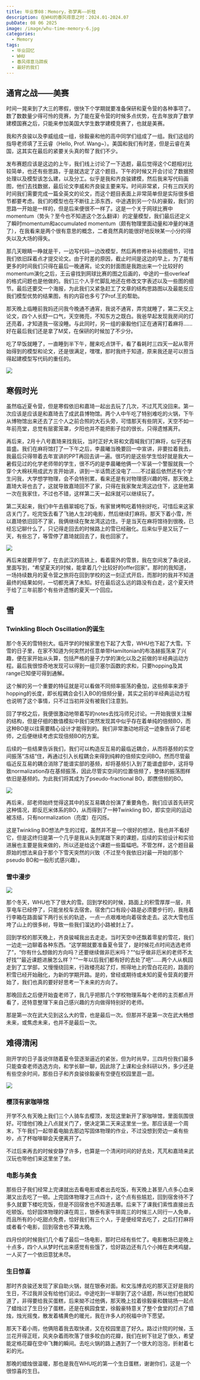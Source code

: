 ```yaml
---
title: 毕业季08：Memory，弥梦离——折桂
description: 在WHU的春风得意之时：2024.01-2024.07
pubDate: 08 06 2025
image: /image/whu-time-memory-6.jpg
categories:
  - Memory
tags:
  - 毕业回忆
  - WHU
  - 春风得意马蹄疾
  - 最好的我们
---
```


## 通宵之战——美赛
时间一晃来到了大三的寒假，很快下个学期就要准备保研和夏令营的各种事项了。数了数数量少得可怜的竞赛，为了能在夏令营的时候多点优势，在去年放弃了数学建模国赛之后，只能来参加美国大学生数学建模竞赛了，也就是美赛。

我和齐良骏以及李威组成一组，徐毅豪和他的高中同学们组成了一组。我们这组的指导老师填了王云睿（Hello, Prof. Wang~）。美国和我们有时差，但是云睿在美国，这其实在最后的紧要关头真的帮了我们不少。

发布赛题应该是这边的上午，我们线上讨论了一下选题，最后觉得这个C题相对比较简单，也还有些思路，于是就选定了这个题目。下午的时候又开会讨论了数据预处理以及模型该怎么建，以及分工。似乎是我和齐良骏建模，然后我来写代码画图，他们去找数据，最后论文李威和齐良骏主要来写。时间非常紧，只有三四天的时间我们需要完成一篇全英文的论文，而这个题目表面上非常简单但是实际很多细节都要考虑。我们的模型也在不断往上添东西，中途遇到另一个队的豪毅，我们的思路一开始是一样的，但是后来便很不一样了。这是一个关于网球比赛中momentum（势头？至今也不知道这个怎么翻译）的定量模型，我们最后还定义了瞬时momentum和accumulated momentum（颇有物理里面动量和冲量的味道了），在我看来是两个很有意思的概念，二者竟然真的能很好地反映某一小分的得失以及大场的得失。

那几天眼睛一睁就是干，一边写代码一边改模型，然后再修修补补绘图细节，可惜我们依旧踩着点才提交论文。由于时差的原因，截止时间是这边的早上，为了能有更多的时间我们只得在最后一晚通宵。论文的封面图是我跑出来一个比较好的momentum演化之后，王云睿找到网球比赛的图之后画的，中途的一些overleaf的格式问题也是他做的。我们三个人手忙脚乱地还在修改文字表述以及一些图的细节。最后还要交一个海报，为此我们又紧急赶工了文章的结构思路图以及最能反应我们模型优势的结果图，有的内容也多亏了Prof.王的帮助。

那天晚上临睡前我妈还问我今晚通不通宵，我说不通宵，弄完就睡了，第二天交上论文，四个人长舒一口气，天空微亮，不知东方之既白。我爸早起发现我房间的灯还亮着，才知道我一宿没睡。与此同时，另一组的豪毅他们正在通宵打着麻将......好在最后我们还是拿了M奖，在保研的时候加了不少分。

吃了早饭就睡了，一直睡到半下午，醒来吃点饼干，看了看耗时三四天一起从零开始得到的模型和论文，还是很满足，嘿嘿，那时我终于知道，原来我还是可以担当得起建模型写代码的重任的。

![](/image/whu_time_6_meisai.png)

## 寒假时光
虽然临近夏令营，但是寒假依旧和嘉琦一起出去玩了几次，不过芃芃没回来。第一次应该是应该是和嘉琦去了成武县博物馆。两个人中午吃了特别难吃的火锅，下午从博物馆出来还去了三个人之前合照的大石头旁，可惜那天有些阴天，天空不如一年前亮堂，总觉有层雾笼罩，夕阳也并不能把影子拉的很长，只得遗憾离开。

再后来，2月十八号嘉琦来找我玩，当时正好大哥和文霞喊我们打麻将，似乎还有苗盛。我们在麻将馆打了一下午之后，李晨曦当晚要回一中宣讲，非要拉着我去，我最后只得带着去年宣讲的PPT再回去讲一遍。很巧的是这些学生恰好就是我大一暑假见过的化学老师带的学生，很不巧的是李晨曦他俩一个军装一个警服就我一个穿个大棉袄用成武方言开始讲，讲到一半话筒还没电了......不过最后依然还有个学生问我，大学想学物理，会不会特别累，看来还是有对物理感兴趣的呀。那天晚上嘉琦大哥也去了，这就导致嘉琦回不了家，只得在我家聚龙湾这边住下，这是他第一次在我家住，不过也不错，这样第二天一起床就可以继续玩了。

第二天起来，我们中午去翡翠城吃了饭，有家冒烤鸭吃着特别好吃，可惜后来这家店关门了。吃完饭去看了飞驰人生2的电影，然后继续打麻将。那天下着小雪，所以嘉琦依旧回不了家，我俩继续在聚龙湾这边住。于是当天在麻将馆待到很晚，已经忘记聊什么了，只记得走回去的时候路上的雪已经融化。后来似乎是又玩了一天，有些忘了，等雪停了嘉琦就回去了，我也回家了。

![](/image/whu_time_6_hanjia.png)

再后来就要开学了，在去武汉的高铁上，看着窗外的雪景，我在空间发了条说说，里面写到，“希望夏天的时候，能拿着几个比较好的offer回家”。那时的我知道，一场持续数月的夏令营之旅将在回到学校的这一刻正式开启，而那时的我并不知道最终的结果如何，一切都充满了未知。好在最后这么远的路没有白走，这个夏天终于给了三年前那个有些许遗憾的夏天一个回应。

## 雪

### Twinkling Bloch Oscillation的诞生
那个冬天的雪特别大。临开学的时候家里也下起了大雪，WHU也下起了大雪。下雪的日子里，在家不知道为何突然对任意单带Hamiltonian的布洛赫振荡来了兴趣，便在家开始从头算，包括严格的量子力学的演化以及之前做的半经典运动方程。最后我很惊奇地发现可以得到一组贝塞尔函数的求和，只要hopping及其range已知便可得到通解。

这个解的另一个重要的特征就是可以看做不同频率振荡的叠加，这些频率来源于hopping的长度，即长程耦合会引入BO的倍频分量，其实之前的半经典运动方程也说明了这个事情，只不过当初并没有被我们注意到。

回了学校之后，我便很激动地带着写的notes去找冯师兄讨论。一开始我很关注解的结构，但是仔细的数值模拟中我们突然发现其中似乎存在着单纯的倍频BO，而这种BO是以往需要精心设计才能得到的。我们非常激动地将这一迹象告诉了邱老师，之后便继续考虑实现倍频BO的方案。

后续的一些结果告诉我们，我们可以构造反互易的最临近耦合，从而将基频的实空间振荡“冻结”住，再通过引入长程耦合来得到纯粹的倍频实空间BO。然而尽管最临近反互易的耦合消除了能谱实部的基频，却将基频引入到了能谱虚部中，这将导致normalization存在基频振荡，因此尽管实空间的位置倍频了，整体的振荡图样依旧是基频的。为此我们将其成为了pseudo-fractional BO，即赝倍频的BO。

![](/image/whu_time_6_bo.png)

再后来，邱老师始终觉得这其中的反互易耦合扮演了重要角色，我们应该首先研究这种情况，即反厄米体系的BO，从而得到了一种Twinkling BO，即实空间的运动被冻结，只有normalization（亮度）在闪烁。

这是Twinkling BO想法产生的过程，虽然并不是一个很好的想法，我也并不看好它，但是这终归是第一个几乎是我从头到尾跟下来的课题，后续的实验设计和实验进展也主要是我来做的，所以还是给这个课题一些篇幅吧。不管怎样，这个题目最原始的想法来自于那个下雪天突然的兴致（不过至今我依旧对最一开始的那个pseudo BO和一般形式感兴趣）。

### 雪中漫步

![](/image/whu_time_6_xuezhongmanbu.png)

那个冬天，WHU也下了很大的雪。回到学校的时候，路面上的积雪厚厚一层，共享电车已经停了，只能坐校车去宿舍。宿舍门口有段小路是必须要步行的，我拖着行李箱在路面留下两行长长的轨迹，一点一点艰难地向着宿舍走去。这次大雪也压垮了山上的很多树，导致一些我们溜达的小路被封上了。

回到学校的那天晚上，齐良骏喊我出去走走。当时天空中还飘着零星的雪花，我们一边走一边聊着各种东西。“这学期就要准备夏令营了，是时候花点时间选选老师了”，“你有什么想做的方向吗？还要继续做非厄米吗？”“似乎做非厄米的老师不太好找”“最近课题进展怎么样？”“一年以后我们都有好的去处了吧”......两个人从枫园走到了工学部，又慢慢绕回来，行政楼亮起了灯，照得地上的雪白花花的，路面的积雪已经开始融化，为新的学期开路。是的，曾经或期待或未知的夏令营真的要开始了，我们也真的要好好思考一下未来的方向了。

那晚回去之后便开始査老师了，我几乎把那几个学校物理系每个老师的主页都点开看了，还特意整理下来自己感兴趣的方向做得特别好的老师。

那是第一次在武大见到这么大的雪，也是最后一次。但那并不是第一次在武大畅想未来，或焦虑未来，也并不是最后一次。

## 难得清闲

刚开学的日子虽说伴随着夏令营逐渐逼近的紧张，但为时尚早，三四月份我们最多只能查查老师选选方向，和学长聊一聊，因此除了上课和业余科研以外，多少还是有些空余时间，那些日子和齐良骏徐毅豪有空便在校园里逛一逛。

![](/image/whu_time_6_qingxianshiguang.png)

### 樱顶有家咖啡馆
开学不久有天晚上我们三个人骑车去樱顶，发现这里新开了家咖啡馆，里面氛围很好。可惜他们晚上八点就关门了，便决定第二天来这里坐一坐。那应该是一个周末，下午我们一起带着电脑去那边写固体物理的作业，不过没想到旁边一桌有些吵，点了杯咖啡聊会天便离开了。

不过后来再去的时候安静了许多，也算是一个清闲时间的好去处，芃芃和嘉琦来武汉玩也带他们来这里坐了坐。

### 电影与美食
那些日子我们经常上完课就出去看电影或者出去吃饭，有天晚上甚至八点多心血来潮又出去吃了一顿。上完固体物理才三点四十，这个点有些尴尬，回到宿舍待不了多久就要下楼吃完饭，但是不回宿舍也不知道去哪。后来下了课我们索性直接出去吃顿饭。恰好固体物理的课在周三，银泰有家牛排周三的时候三人同行一人免单，而且所有的小吃甜点免费，恰好我们有三个人，于是便经常去吃了，之后打打麻将或者看个电影，回到宿舍也不算太晚。

四月份的时候我们几个看了最后一场电影，那时已经有些忙了。电影散场已是晚上十点多，四个人从梦时代出来感觉有些饿了，恰好路边还有几个小摊在卖烤鸡腿，一人买了一个依旧意犹未尽。

### 生日惊喜
那时齐良骏还发现了家自助火锅，就在银泰对面。和文泓博去吃的那天正好是我的生日，不过我并没有给他们说过。中途吃到一半聊到了这个话题，所以他们也就知道了，非得要给我买蛋糕，后来拗不过他俩，那天晚上拉着徐毅豪和魏铭扬一起点了蜡烛过了生日分了蛋糕，还是在枫园食堂，徐毅豪特意关了整个食堂的灯点了蜡烛，烛光摇曳，散发着橘黄色的暖光，我在许多人的祝福中许下愿望。

那天下着小雨，他俩陪着我去取快递，又在校园里逛了好久。路过计院的时候，玉兰花开得正旺，风夹杂着雨吹落了很多皎白的花瓣，我们在树下驻足了很久，希望能定格花瓣在空中飞舞的瞬间。去吃火锅的路上遇到了一个很大的泡泡，折射着七彩的光。

那晚的蜡烛很温暖，那也是我在WHU吃的第一个生日蛋糕，谢谢你们，这是一个很惊喜的生日。





